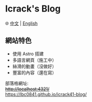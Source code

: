 # Icrack's Blog

🌐 [中文](README.md) | [English](README_en.md)

## 網站特色

- 使用 Astro 搭建
- 多語言網頁（施工中）
- 絲滑的動畫（沒做好）
- 豐富的內容（還在寫）

部落格網址:<br>
~~<http://localhost:4321/>~~<br>
<https://lbc0841.github.io/icrack41-blog/>
